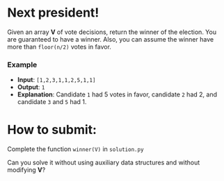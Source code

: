 # Next president!

Given an array **V** of vote decisions, return the winner of the election.
You are guaranteed to have a winner. Also, you can assume the winner have more than
`floor(n/2)` votes in favor.

### Example

* **Input**: `[1,2,3,1,1,2,5,1,1]`
* **Output**: `1`
* **Explanation**: Candidate `1` had 5 votes in favor, candidate `2` had 2, and candidate
`3` and `5` had 1.

# How to submit:

Complete the function `winner(V)` in `solution.py`

Can you solve it without using auxiliary data structures and without modifying **V**?